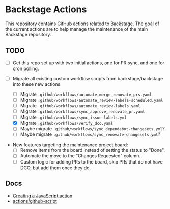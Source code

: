 # Backstage Actions

This repository contains GitHub actions related to Backstage. The goal of the
current actions are to help manage the maintenance of the main Backstage
repository.

## TODO

- [ ] Get this repo set up with two initial actions, one for PR sync, and one
      for cron polling.
- [ ] Migrate all existing custom workflow scripts from backstage/backstage into
      these new actions.

  - [ ] Migrate `.github/workflows/automate_merge_renovate_prs.yaml`
  - [ ] Migrate `.github/workflows/automate_review-labels-scheduled.yaml`
  - [ ] Migrate `.github/workflows/automate_review-labels.yaml`
  - [ ] Migrate `.github/workflows/sync_approve_renovate_pr.yaml`
  - [ ] Migrate `.github/workflows/sync_issue-labels.yml`
  - [x] Migrate `.github/workflows/verify_dco.yaml`
  - [ ] Maybe migrate `.github/workflows/sync_dependabot-changesets.yml`?
  - [ ] Maybe migrate `.github/workflows/sync_renovate-changesets.yml`?

- New features targeting the maintenance project board:
  - [ ] Remove items from the board instead of setting the status to "Done".
  - [ ] Automate the move to the "Changes Requested" column.
  - [ ] Custom logic for adding PRs to the board, skip PRs that do not have DCO,
        but add them once they do.

## Docs

- [Creating a JavaScript action](https://docs.github.com/en/actions/creating-actions/creating-a-javascript-action)
- [actions/github-script](https://github.com/actions/github-script)
